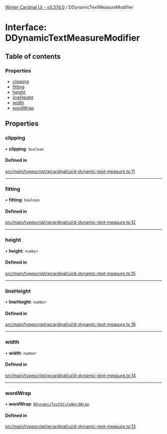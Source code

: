 [Winter Cardinal UI - v0.374.0](../index.md) / DDynamicTextMeasureModifier

# Interface: DDynamicTextMeasureModifier

## Table of contents

### Properties

- [clipping](DDynamicTextMeasureModifier.md#clipping)
- [fitting](DDynamicTextMeasureModifier.md#fitting)
- [height](DDynamicTextMeasureModifier.md#height)
- [lineHeight](DDynamicTextMeasureModifier.md#lineheight)
- [width](DDynamicTextMeasureModifier.md#width)
- [wordWrap](DDynamicTextMeasureModifier.md#wordwrap)

## Properties

### clipping

• **clipping**: `boolean`

#### Defined in

[src/main/typescript/wcardinal/ui/d-dynamic-text-measure.ts:11](https://github.com/winter-cardinal/winter-cardinal-ui/blob/v0.310.1/src/main/typescript/wcardinal/ui/d-dynamic-text-measure.ts#L11)

___

### fitting

• **fitting**: `boolean`

#### Defined in

[src/main/typescript/wcardinal/ui/d-dynamic-text-measure.ts:12](https://github.com/winter-cardinal/winter-cardinal-ui/blob/v0.310.1/src/main/typescript/wcardinal/ui/d-dynamic-text-measure.ts#L12)

___

### height

• **height**: `number`

#### Defined in

[src/main/typescript/wcardinal/ui/d-dynamic-text-measure.ts:15](https://github.com/winter-cardinal/winter-cardinal-ui/blob/v0.310.1/src/main/typescript/wcardinal/ui/d-dynamic-text-measure.ts#L15)

___

### lineHeight

• **lineHeight**: `number`

#### Defined in

[src/main/typescript/wcardinal/ui/d-dynamic-text-measure.ts:16](https://github.com/winter-cardinal/winter-cardinal-ui/blob/v0.310.1/src/main/typescript/wcardinal/ui/d-dynamic-text-measure.ts#L16)

___

### width

• **width**: `number`

#### Defined in

[src/main/typescript/wcardinal/ui/d-dynamic-text-measure.ts:14](https://github.com/winter-cardinal/winter-cardinal-ui/blob/v0.310.1/src/main/typescript/wcardinal/ui/d-dynamic-text-measure.ts#L14)

___

### wordWrap

• **wordWrap**: [`DDynamicTextStyleWordWrap`](../index.md#ddynamictextstylewordwrap-1)

#### Defined in

[src/main/typescript/wcardinal/ui/d-dynamic-text-measure.ts:13](https://github.com/winter-cardinal/winter-cardinal-ui/blob/v0.310.1/src/main/typescript/wcardinal/ui/d-dynamic-text-measure.ts#L13)
